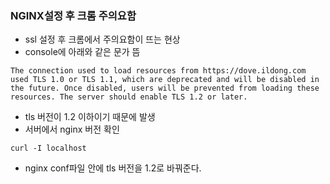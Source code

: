 ### NGINX설정 후 크롬 주의요함
- ssl 설정 후 크롬에서 주의요함이 뜨는 현상
- console에 아래와 같은 문가 뜸
```
The connection used to load resources from https://dove.ildong.com used TLS 1.0 or TLS 1.1, which are deprecated and will be disabled in the future. Once disabled, users will be prevented from loading these resources. The server should enable TLS 1.2 or later.
```
- tls 버전이 1.2 이하이기 때문에 발생
- 서버에서 nginx 버전 확인
``` shell
curl -I localhost
```
- nginx conf파일 안에 tls 버전을 1.2로 바꿔준다.